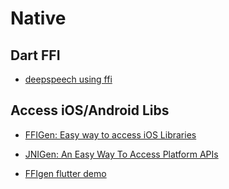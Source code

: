 # Native

## Dart FFI

- [deepspeech using ffi](https://techblog.geekyants.com/mozilla-deepspeech-engine-in-flutter-using-dart-ffi)

## Access iOS/Android Libs

- [FFIGen: Easy way to access iOS Libraries](https://medium.com/simform-engineering/ffigen-easy-way-to-access-ios-libraries-a508d18489)

- [JNIGen: An Easy Way To Access Platform APIs](https://medium.com/simform-engineering/jnigen-an-easy-way-to-access-platform-apis-cb1fd3101e33)

- [FFIgen flutter demo](https://github.com/SimformSolutionsPvtLtd/FFIgen_flutter_demo)
